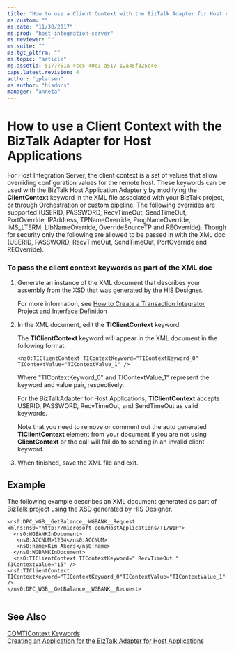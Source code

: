 ```yaml
---
title: "How to use a Client Context with the BizTalk Adapter for Host Applications2 | Microsoft Docs"
ms.custom: ""
ms.date: "11/30/2017"
ms.prod: "host-integration-server"
ms.reviewer: ""
ms.suite: ""
ms.tgt_pltfrm: ""
ms.topic: "article"
ms.assetid: 5177751a-4cc5-40c3-a517-12a45f325e4e
caps.latest.revision: 4
author: "gplarsen"
ms.author: "hisdocs"
manager: "anneta"
---
```

# How to use a Client Context with the BizTalk Adapter for Host Applications
For Host Integration Server, the client context is a set of values that allow overriding configuration values for the remote host. These keywords can be used with the BizTalk Host Application Adapter y by modifying the **ClientContext** keyword in the XML file associated with your BizTalk project, or through Orchestration or custom pipeline.  The following overrides are supported (USERID, PASSWORD, RecvTimeOut, SendTimeOut, PortOverride, IPAddress, TPNameOverride, ProgNameOverride, IMS_LTERM, LIbNameOverride, OverrideSourceTP and REOverride).  Though for security only the following are allowed to be passed in with the XML doc  (USERID, PASSWORD, RecvTimeOut, SendTimeOut, PortOverride  and REOverride).  
  
### To pass the client context keywords as part of the XML doc  
  
1.  Generate an instance of the XML document that describes your assembly from the XSD that was generated by the HIS Designer.  
  
     For more information, see [How to Create a Transaction Integrator Project and Interface Definition](../core/how-to-create-a-transaction-integrator-project-and-interface-definition1.md)  
  
2.  In the XML document, edit the **TIClientContext** keyword.  
  
     The **TIClientContext** keyword will appear in the XML document in the following format:  
  
     `<ns0:TIClientContext TIContextKeyword="TIContextKeyword_0" TIContextValue="TIContextValue_1" />`  
  
     Where "TIContextKeyword_0" and TIContextValue_1" represent the keyword and value pair, respectively.  
  
     For the BizTalkAdapter for Host Applications, **TIClientContext** accepts USERID, PASSWORD, RecvTimeOut, and SendTimeOut as valid keywords.  
  
     Note that you need to remove or comment out the auto generated **TIClientContext** element from your document if you are not using **ClientContext** or the call will fail do to sending in an invalid client keyword.  
  
3.  When finished, save the XML file and exit.  
  
## Example  
 The following example describes an XML document generated as part of BizTalk project  using the XSD generated by HIS Designer.  
  
```  
<ns0:DPC_WGB__GetBalance__WGBANK__Request xmlns:ns0="http://microsoft.com/HostApplications/TI/WIP">  
  <ns0:WGBANKInDocument>  
   <ns0:ACCNUM>1234</ns0:ACCNUM>  
   <ns0:name>Kim Akers</ns0:name>  
  </ns0:WGBANKInDocument>  
  <ns0:TIClientContext TIContextKeyword=" RecvTimeOut " TIContextValue="15" />  
<ns0:TIClientContext TIContextKeyword="TIContextKeyword_0"TIContextValue="TIContextValue_1" />  
</ns0:DPC_WGB__GetBalance__WGBANK__Request>  
  
```  
  
## See Also  
 [COMTIContext Keywords](./comticontext-keywords1.md)   
 [Creating an Application for the BizTalk Adapter for Host Applications](../core/creating-an-application-for-the-biztalk-adapter-for-host-applications2.md)